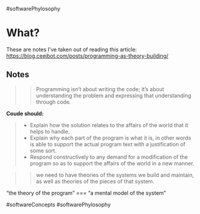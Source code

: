 #softwarePhylosophy 

# What?
These are notes I've taken out of reading this article:
https://blog.ceejbot.com/posts/programming-as-theory-building/

## Notes
>> Programming isn’t about writing the code; it’s about understanding the problem and expressing that understanding through code.

**Coude should:**
> - Explain how the solution relates to the affairs of the world that it helps to handle.
> - Explain why each part of the program is what it is, in other words is able to support the actual program text with a justification of some sort.
> - Respond constructively to any demand for a modification of the program so as to support the affairs of the world in a new manner.

>> we need to have theories of the systems we build and maintain, as well as theories of the pieces of that system.


“the theory of the program” === “a mental model of the system”


#softwareConcepts #softwarePhylosophy